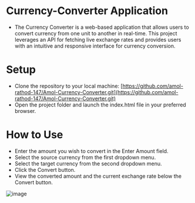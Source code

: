 # Currency-Converter Application
- The Currency Converter is a web-based application that allows users to convert currency from one unit to another in real-time. This project leverages an API for fetching live exchange rates and provides users with an intuitive and responsive interface for currency conversion.

# Setup
- Clone the repository to your local machine:
[https://github.com/amol-rathod-147/Amol-Currency-Converter.git](https://github.com/amol-rathod-147/Amol-Currency-Converter.git)
- Open the project folder and launch the index.html file in your preferred browser.

# How to Use
- Enter the amount you wish to convert in the Enter Amount field.
- Select the source currency from the first dropdown menu.
- Select the target currency from the second dropdown menu.
- Click the Convert button.
- View the converted amount and the current exchange rate below the Convert button.

![image](https://github.com/user-attachments/assets/a1467d09-3080-4f36-98ec-225464111162)
